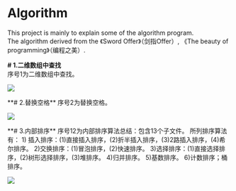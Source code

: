 # Algorithm
  This project is mainly to explain some of the algorithm program.   
  The algorithm derived from the 《Sword Offer》（剑指Offer）, 
    《The beauty of programming》（编程之美）.  
  
  **# 1.二维数组中查找**  
  序号1为二维数组中查找。  
  <p><img src="http://img.blog.csdn.net/20160407205044317?watermark/2/text/aHR0cDovL2Jsb2cuY3Nkbi5uZXQv/font/5a6L5L2T/fontsize/400/fill/I0JBQkFCMA==/dissolve/70/gravity/SouthEast" /></p>
  **# 2.替换空格**  
  序号2为替换空格。
  <p><img src="http://img.blog.csdn.net/20160408152810832?watermark/2/text/aHR0cDovL2Jsb2cuY3Nkbi5uZXQv/font/5a6L5L2T/fontsize/400/fill/I0JBQkFCMA==/dissolve/70/gravity/Center" /></p>
  **# 3.内部排序**  
  序号12为内部排序算法总结：包含13个子文件。  
所列排序算法有：  
   1) 插入排序：(1)直接插入排序，(2)折半插入排序，(3)2路插入排序，(4)希尔排序。  
   2)交换排序：(1)冒泡排序，(2)快速排序。  
   3)选择排序：(1)直接选择排序，(2)树形选择排序，(3)堆排序。  
   4)归并排序。  
   5)基数排序。  
   6)计数排序；桶排序。
  <p><img src="http://img.blog.csdn.net/20160416161924296?watermark/2/text/aHR0cDovL2Jsb2cuY3Nkbi5uZXQv/font/5a6L5L2T/fontsize/400/fill/I0JBQkFCMA==/dissolve/70/gravity/SouthEast" /></p>
